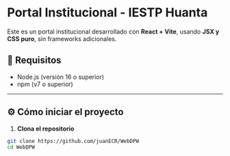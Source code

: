 # Portal Institucional - IESTP Huanta

Este es un portal institucional desarrollado con **React + Vite**, usando **JSX y CSS puro**, sin frameworks adicionales.

## 🚀 Requisitos

- Node.js (versión 16 o superior)
- npm (v7 o superior)

---

## ⚙️ Cómo iniciar el proyecto

1. **Clona el repositorio**

```bash
git clone https://github.com/juanECR/WebDPW
cd WebDPW
